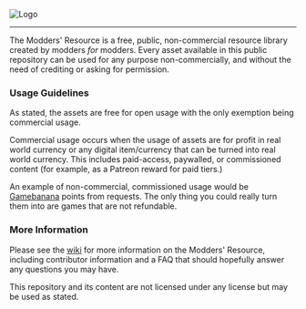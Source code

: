 ![Logo](https://cdn.discordapp.com/attachments/883460005393731646/940272318352089129/air_resource_logo_big.png)
___

The Modders' Resource is a free, public, non-commercial resource library created by modders _for_ modders. Every asset available in this public repository can be used for any purpose non-commercially, and without the need of crediting or asking for permission.

### Usage Guidelines
As stated, the assets are free for open usage with the only exemption being commercial usage.

Commercial usage occurs when the usage of assets are for profit in real world currency or any digital item/currency that can be turned into real world currency. This includes paid-access, paywalled, or commissioned content (for example, as a Patreon reward for paid tiers.)

An example of non-commercial, commissioned usage would be [Gamebanana](https://gamebanana.com/) points from requests. The only thing you could really turn them into are games that are not refundable.

### More Information

Please see the [wiki](https://github.com/AirWay1/3AIR-Mod-Resources/wiki) for more information on the Modders' Resource, including contributor information and a FAQ that should hopefully answer any questions you may have.

This repository and its content are not licensed under any license but may be used as stated.
